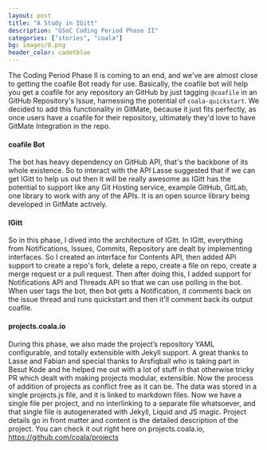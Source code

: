 ```yaml
---
layout: post
title: "A Study in IGitt"
description: "GSoC Coding Period Phase II"
categories: ["stories", "coala"]
bg: images/8.png
header_color: cadetblue
---
```



The Coding Period Phase II is coming to an end, and we've are almost close to getting the coafile Bot ready for use. Basically, the coafile bot will help you get a coafile for any repository an GitHub by just tagging ```@coafile``` in an GitHub Repository's Issue, harnessing the potential of ```coala-quickstart```. We decided to add this functionality in GitMate, because it just fits perfectly, as once users have a coafile for their repository, ultimately they'd love to have GitMate Integration in the repo.

#### coafile Bot
The bot has heavy dependency on GitHub API, that's the backbone of its whole existence. So to interact with the API Lasse suggested that if we can get IGitt to help us out then it will be really awesome as IGitt has the potential to support like any Git Hosting service, example GitHub, GitLab, one library to work with any of the APIs. It is an open source library being developed in GitMate actively.

#### IGitt
So in this phase, I dived into the architecture of IGitt. In IGitt, everything from Notifications, Issues, Commits, Repository are dealt by implementing interfaces. So I created an interface for Contents API, then added APi support to create a repo's fork, delete a repo, create a file on repo, create a merge request or a pull request. Then after doing this, I added support for Notifications API and Threads API so that we can use polling in the bot. When user tags the bot, then bot gets a Notification, it comments back on the issue thread and runs quickstart and then it'll comment back its output coafile.

#### projects.coala.io

During this phase, we also made the project’s repository YAML configurable, and totally extensible with Jekyll support. A great thanks to Lasse and Fabian and special thanks to Arsfiqball who is taking part in Besut Kode and he helped me out with a lot of stuff in that otherwise tricky PR which dealt with making projects modular, extensible. 
Now the process of addition of projects as conflict free as it can be. 
The data was stored in a single projects.js file, and it is linked to markdown files. Now we have a single file per project, and no interlinking to a separate file whatsoever, and that single file is autogenerated with Jekyll, Liquid and JS magic.
Project details  go in front matter and content is the detailed description of the project. You can check it out right here on projects.coala.io, https://github.com/coala/projects
